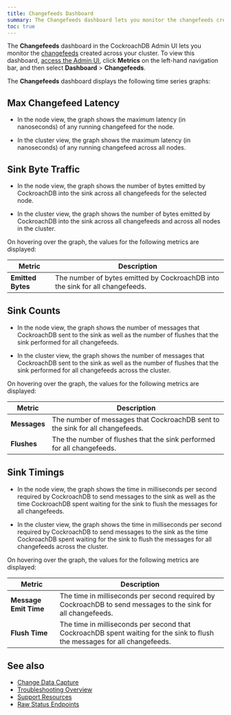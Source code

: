 ```yaml
---
title: Changefeeds Dashboard
summary: The Changefeeds dashboard lets you monitor the changefeeds created across your cluster.
toc: true
---
```


The **Changefeeds** dashboard in the CockroachDB Admin UI lets you monitor the [changefeeds](change-data-capture.html) created across your cluster. To view this dashboard, [access the Admin UI](admin-ui-access-and-navigate.html#access-the-admin-ui), click **Metrics** on the left-hand navigation bar, and then select **Dashboard** > **Changefeeds**.


The **Changefeeds** dashboard displays the following time series graphs:

## Max Changefeed Latency

- In the node view, the graph shows the maximum latency (in nanoseconds) of any running changefeed for the node.

- In the cluster view, the graph shows the maximum latency (in nanoseconds) of any running changefeed across all nodes.

## Sink Byte Traffic

- In the node view, the graph shows the number of bytes emitted by CockroachDB into the sink across all changefeeds for the selected node.

- In the cluster view, the graph shows the number of bytes emitted by CockroachDB into the sink across all changefeeds and across all nodes in the cluster.

On hovering over the graph, the values for the following metrics are displayed:

Metric | Description
--------|----
**Emitted Bytes** | The number of bytes emitted by CockroachDB into the sink for all changefeeds.

## Sink Counts

- In the node view, the graph shows the number of messages that CockroachDB sent to the sink as well as the number of flushes that the sink performed for all changefeeds.

- In the cluster view, the graph shows the number of messages that CockroachDB sent to the sink as well as the number of flushes that the sink performed for all changefeeds across the cluster.

On hovering over the graph, the values for the following metrics are displayed:

Metric | Description
--------|----
**Messages** | The number of messages that CockroachDB sent to the sink for all changefeeds.
**Flushes** | The the number of flushes that the sink performed for all changefeeds.

## Sink Timings

- In the node view, the graph shows the time in milliseconds per second required by CockroachDB to send messages to the sink as well as the time CockroachDB spent waiting for the sink to flush the messages for all changefeeds.

- In the cluster view, the graph shows the time in milliseconds per second required by CockroachDB to send messages to the sink as the time CockroachDB spent waiting for the sink to flush the messages for all changefeeds across the cluster.

On hovering over the graph, the values for the following metrics are displayed:

Metric | Description
--------|----
**Message Emit Time** | The time in milliseconds per second required by CockroachDB to send messages to the sink for all changefeeds.
**Flush Time** | The time in milliseconds per second that CockroachDB spent waiting for the sink to flush the messages for all changefeeds.

## See also

- [Change Data Capture](change-data-capture.html)
- [Troubleshooting Overview](troubleshooting-overview.html)
- [Support Resources](support-resources.html)
- [Raw Status Endpoints](monitoring-and-alerting.html#raw-status-endpoints)
